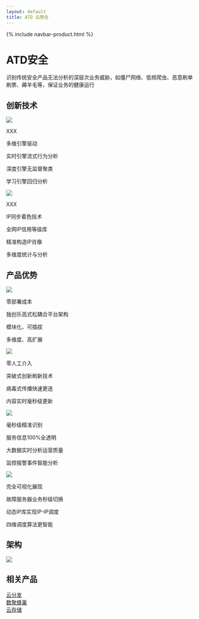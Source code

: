```yaml
---
layout: default
title: ATD 云聚合
---
```


{% include navbar-product.html %}
<div class="atd-banner technology-banner">
    <div class="technology-banner-info">
        <h1>ATD安全</h1>
        <p>识别传统安全产品无法分析的深层次业务威胁，如僵尸网络、低频爬虫、恶意刷单刷票、薅羊毛等，保证业务的健康运行</p>
    </div>
</div>
<div class="atd-technology container">
    <h2 class="atd-technology-title">创新技术</h2>
    <div class="col-xs-6 atd-technology-item">
        <img src="{{ site.baseurl }}/public/image/atd/atd-technology-1.png">
        <p class="atd-technology-item-title">XXX</p>
        <p class="atd-technology-item-title">多维引擎驱动</p>
        <p class="atd-technology-item-info first-item-info">实时引擎流式行为分析</p>
        <p class="atd-technology-item-info">深度引擎无监督聚类</p>
        <p class="atd-technology-item-info">学习引擎回归分析</p>
    </div>
    <div class="col-xs-6 atd-technology-item">
        <img src="{{ site.baseurl }}/public/image/atd/atd-technology-2.png">
        <p class="atd-technology-item-title">XXX</p>
        <p class="atd-technology-item-title">IP同步着色技术</p>
        <p class="atd-technology-item-info first-item-info">全网IP信用等级库</p>
        <p class="atd-technology-item-info">精准构造IP肖像</p>
        <p class="atd-technology-item-info">多维度统计与分析</p>
    </div>
</div>
<div class="product-technology-advantage container">
    <h2 class="product-technology-advantage-title">产品优势</h2>
    <div class="col-md-3 col-xs-6 product-technology-advantage-item">
        <div class="product-technology-advantage-item-imgbox"><img src="{{ site.baseurl }}/public/image/atd/atd-advantage-1.png"></div>
        <p class="product-technology-advantage-item-title">零部署成本</p>
        <p class="product-technology-advantage-item-info">独创乐高式松耦合平台架构</p>
        <p class="product-technology-advantage-item-info">模块化、可插拔</p>
        <p class="product-technology-advantage-item-info">多维度、高扩展</p>
    </div>
    <div class="col-md-3 col-xs-6 product-technology-advantage-item">
        <div class="product-technology-advantage-item-imgbox"><img src="{{ site.baseurl }}/public/image/atd/atd-advantage-2.png"></div>
        <p class="product-technology-advantage-item-title">零人工介入</p>
        <p class="product-technology-advantage-item-info">突破式创新刷新技术</p>
        <p class="product-technology-advantage-item-info">病毒式传播快速更迭</p>
        <p class="product-technology-advantage-item-info">内容实时毫秒级更新</p>
    </div>
    <div class="col-md-3 col-xs-6 product-technology-advantage-item">
        <div class="product-technology-advantage-item-imgbox"><img src="{{ site.baseurl }}/public/image/atd/atd-advantage-3.png"></div>
        <p class="product-technology-advantage-item-title">毫秒级精准识别</p>
        <p class="product-technology-advantage-item-info">服务信息100%全透明</p>
        <p class="product-technology-advantage-item-info">大数据实时分析运营质量</p>
        <p class="product-technology-advantage-item-info">监控报警事件智能分析</p>
    </div>
    <div class="col-md-3 col-xs-6 product-technology-advantage-item">
        <div class="product-technology-advantage-item-imgbox"><img src="{{ site.baseurl }}/public/image/atd/atd-advantage-4.png"></div>
        <p class="product-technology-advantage-item-title">完全可视化展现</p>
        <p class="product-technology-advantage-item-info">故障服务器业务秒级切换</p>
        <p class="product-technology-advantage-item-info">动态IP库实现IP-IP调度</p>
        <p class="product-technology-advantage-item-info">四维调度算法更智能</p>
    </div>
</div>
<div class="technology-structure">
    <h2>架构</h2>
    <img class="technology-structure-img" src="{{ site.baseurl }}/public/image/atd/atd-structure.png">
</div>
<div class="relative-product container">
    <h2 class="relative-product-title">相关产品</h2>
    <div class="col-sm-4"><a href="{{ site.baseurl }}{% post_url 2018-04-08-technology-cdn-x %}" class="relative-product-cdn">云分发</a></div>
    <div class="col-sm-4"><a href="{{ site.baseurl }}{% post_url 2018-04-08-technology-fengchao %}" class="relative-product-shujufengchao">数聚蜂巢</a></div>
    <div class="col-sm-4"><a href="{{ site.baseurl }}{% post_url 2018-04-08-technology-cwn-x %}" class="relative-product-cwn">云存储</a></div>
</div>
<div class="clean"></div>
